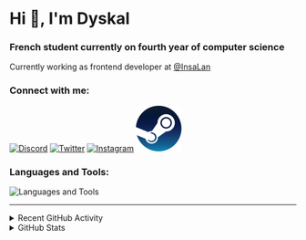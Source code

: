 # Hi 👋, I'm Dyskal

### French student currently on fourth year of computer science

Currently working as frontend developer at [@InsaLan](https://github.com/InsaLan)

### Connect with me:

[![Discord](https://skillicons.dev/icons?i=discord "@dyskal")](https://discordapp.com/users/200586202997325824)
[![Twitter](https://skillicons.dev/icons?i=twitter "@dyskal")](https://twitter.com/dyskal)
[![Instagram](https://skillicons.dev/icons?i=instagram "@dyskal")](https://instagram.com/dyskal)
[![Steam](./images/steam.svg "dyskal")](https://steamcommunity.com/id/dyskal/)

### Languages and Tools:
![Languages and Tools](https://skillicons.dev/icons?i=java,kotlin,spring,js,ts,vue,idea,linux,git&perline=3)

---

<details>
<summary>Recent GitHub Activity</summary>

<!--START_SECTION:activity-->


1. 💪 Opened PR [#127](https://github.com/kernoeb/PlanningSup/pull/127) in [kernoeb/PlanningSup](https://github.com/kernoeb/PlanningSup)
2. 💪 Opened PR [#13](https://github.com/pavankjadda/intellij-foldable-project-view/pull/13) in [pavankjadda/intellij-foldable-project-view](https://github.com/pavankjadda/intellij-foldable-project-view)
3. 🗣 Commented on [#293](https://github.com/eslint-types/eslint-define-config/issues/293#issuecomment-2069211821) in [eslint-types/eslint-define-config](https://github.com/eslint-types/eslint-define-config)
4. 🔒 Closed issue [#293](https://github.com/eslint-types/eslint-define-config/issues/293) in [eslint-types/eslint-define-config](https://github.com/eslint-types/eslint-define-config)
5. ❗ Opened issue [#293](https://github.com/eslint-types/eslint-define-config/issues/293) in [eslint-types/eslint-define-config](https://github.com/eslint-types/eslint-define-config)
5. 🎉 Merged PR [#16](https://github.com/Dyskal/DiscordRP/pull/16) in [Dyskal/DiscordRP](https://github.com/Dyskal/DiscordRP)
6. 🎉 Merged PR [#17](https://github.com/Dyskal/TwitchPlayerOpener/pull/17) in [Dyskal/TwitchPlayerOpener](https://github.com/Dyskal/TwitchPlayerOpener)

<!--END_SECTION:activity-->

</details>

<details>
<summary>GitHub Stats</summary>

![GitHub Stats](https://github-readme-stats.vercel.app/api/top-langs?username=dyskal&show_icons=true&locale=en&layout=compact&card_width=445&langs_count=10&hide_borders=true)
![GitHub Stats](https://github-readme-stats.vercel.app/api?username=dyskal&show_icons=true&locale=en&include_all_commits=true&hide_borders=true)
</details>

